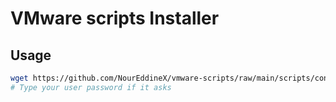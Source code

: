 # VMware scripts Installer

## Usage

```bash
wget https://github.com/NourEddineX/vmware-scripts/raw/main/scripts/config/init-config.sh -O- |  bash
# Type your user password if it asks 
``` 
